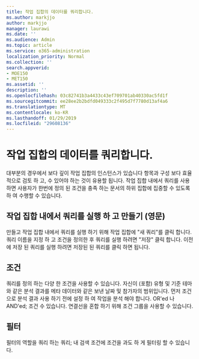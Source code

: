 ```yaml
---
title: 작업 집합의 데이터를 쿼리합니다.
ms.author: markjjo
author: markjjo
manager: laurawi
ms.date: ''
ms.audience: Admin
ms.topic: article
ms.service: o365-administration
localization_priority: Normal
ms.collection: ''
search.appverid:
- MOE150
- MET150
ms.assetid: ''
description: ''
ms.openlocfilehash: 03c82741b3a4433c43ef709701ab40330ac5fd1f
ms.sourcegitcommit: ee28ee2b2bdfd049333c2f495d7f7780d13af4a6
ms.translationtype: MT
ms.contentlocale: ko-KR
ms.lasthandoff: 01/29/2019
ms.locfileid: "29608136"
---
```

# <a name="querying-data-in-a-working-set"></a>작업 집합의 데이터를 쿼리합니다.

대부분의 경우에서 보다 깊이 작업 집합의 인스턴스가 있습니다 항목과 구성 보다 효율적으로 검토 하 고, 수 있어야 하는 것이 유용할 됩니다. 작업 집합 내에서 쿼리를 사용 하면 사용자가 한번에 정의 된 조건을 충족 하는 문서의 하위 집합에 집중할 수 있도록 하 여 수행할 수 있습니다.

## <a name="creating-and-running-a-query-within-a-working-set"></a>작업 집합 내에서 쿼리를 실행 하 고 만들기 (영문)

만들고 작업 집합 내에서 쿼리를 실행 하기 위해 작업 집합에 "새 쿼리"를 클릭 합니다. 쿼리 이름을 지정 하 고 조건을 정의한 후 쿼리를 실행 하려면 "저장" 클릭 합니다. 이전에 저장 된 쿼리를 실행 하려면 저장된 된 쿼리를 클릭 하면 됩니다.

## <a name="conditions"></a>조건

쿼리를 정의 하는 다양 한 조건을 사용할 수 있습니다. 자신이 (포함) 유형 및 기준 테마와 같은 분석 결과를 메타 데이터와 같은 보낸 날짜 및 참가자의 범위입니다. 먼저 조건으로 분석 결과 사용 하기 전에 설정 하 여 작업을 분석 해야 합니다. OR'ed 나 AND'ed; 조건 수 있습니다. 연결선을 혼합 하기 위해 조건 그룹을 사용할 수 있습니다.

## <a name="filters"></a>필터
필터의 역할을 쿼리 하는 쿼리; 내 검색 조건에 조건을 과도 하 게 필터링 할 수 있습니다.


